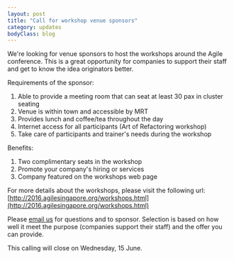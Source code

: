 ```yaml
---
layout: post
title: "Call for workshop venue sponsors"
category: updates
bodyClass: blog
---
```



We're looking for venue sponsors to host the workshops around the Agile conference. This is a great opportunity for companies to support their staff and get to know the idea originators better.

Requirements of the sponsor:

1. Able to provide a meeting room that can seat at least 30 pax in cluster seating
2. Venue is within town and accessible by MRT
3. Provides lunch and coffee/tea throughout the day
4. Internet access for all participants (Art of Refactoring workshop)
5. Take care of participants and trainer's needs during the workshop

Benefits:

1. Two complimentary seats in the workshop
2. Promote your company's hiring or services
3. Company featured on the workshops web page

For more details about the workshops, please visit the following url:
[http://2016.agilesingapore.org/workshops.html](http://2016.agilesingapore.org/workshops.html)

Please [email us](mailto:venue_sponsor_workshop16@agilesingapore.org) for questions and to sponsor. Selection is based on how well it meet the purpose (companies support their staff) and the offer you can provide.

This calling will close on Wednesday, 15 June.
